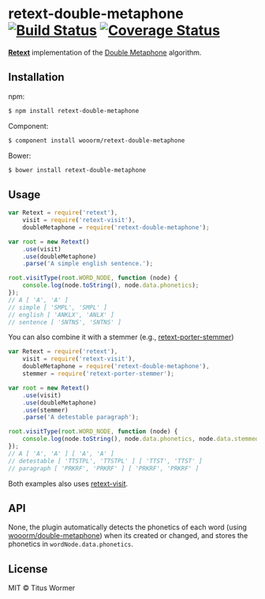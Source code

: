 # retext-double-metaphone [![Build Status](https://travis-ci.org/wooorm/retext-double-metaphone.svg?branch=master)](https://travis-ci.org/wooorm/retext-double-metaphone) [![Coverage Status](https://img.shields.io/coveralls/wooorm/retext-double-metaphone.svg)](https://coveralls.io/r/wooorm/retext-double-metaphone?branch=master)

**[Retext](https://github.com/wooorm/retext "Retext")** implementation of the [Double Metaphone](http://en.wikipedia.org/wiki/metaphone) algorithm.

## Installation

npm:
```sh
$ npm install retext-double-metaphone
```

Component:
```sh
$ component install wooorm/retext-double-metaphone
```

Bower:
```sh
$ bower install retext-double-metaphone
```

## Usage

```js
var Retext = require('retext'),
    visit = require('retext-visit'),
    doubleMetaphone = require('retext-double-metaphone');

var root = new Retext()
    .use(visit)
    .use(doubleMetaphone)
    .parse('A simple english sentence.');

root.visitType(root.WORD_NODE, function (node) {
    console.log(node.toString(), node.data.phonetics);
});
// A [ 'A', 'A' ]
// simple [ 'SMPL', 'SMPL' ]
// english [ 'ANKLX', 'ANLX' ]
// sentence [ 'SNTNS', 'SNTNS' ]
```

You can also combine it with a stemmer (e.g., [retext-porter-stemmer](https://github.com/wooorm/retext-porter-stemmer))

```js
var Retext = require('retext'),
    visit = require('retext-visit'),
    doubleMetaphone = require('retext-double-metaphone'),
    stemmer = require('retext-porter-stemmer');

var root = new Retext()
    .use(visit)
    .use(doubleMetaphone)
    .use(stemmer)
    .parse('A detestable paragraph');

root.visitType(root.WORD_NODE, function (node) {
    console.log(node.toString(), node.data.phonetics, node.data.stemmedPhonetics);
});
// A [ 'A', 'A' ] [ 'A', 'A' ]
// detestable [ 'TTSTPL', 'TTSTPL' ] [ 'TTST', 'TTST' ]
// paragraph [ 'PRKRF', 'PRKRF' ] [ 'PRKRF', 'PRKRF' ]
```

Both examples also uses [retext-visit](https://github.com/wooorm/retext-visit).

## API
None, the plugin automatically detects the phonetics of each word (using [wooorm/double-metaphone](https://github.com/wooorm/double-metaphone)) when its created or changed, and stores the phonetics in `wordNode.data.phonetics`.

## License

MIT © Titus Wormer
